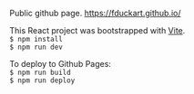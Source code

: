 Public github page. https://fduckart.github.io/

This React project was bootstrapped with [Vite](https://vitejs.dev/).<br/>
`$ npm install`<br/>
`$ npm run dev`<br/>

To deploy to Github Pages:<br/>
`$ npm run build`<br/>
`$ npm run deploy`<br/>
